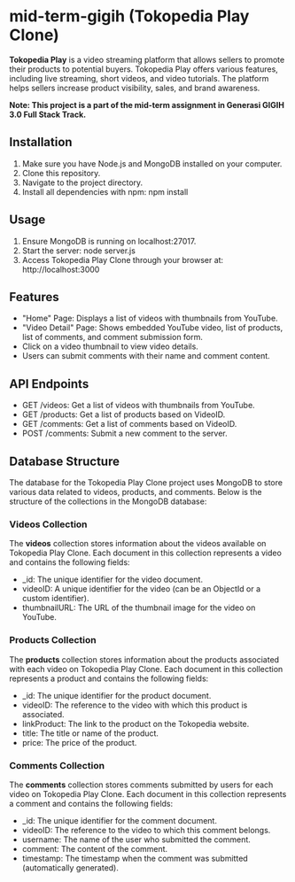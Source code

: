 # mid-term-gigih (Tokopedia Play Clone)

**Tokopedia Play** is a video streaming platform that allows sellers to promote their products to potential buyers. Tokopedia Play offers various features, including live streaming, short videos, and video tutorials. The platform helps sellers increase product visibility, sales, and brand awareness.

**Note: This project is a part of the mid-term assignment in Generasi GIGIH 3.0 Full Stack Track.**

## Installation
1. Make sure you have Node.js and MongoDB installed on your computer.
2. Clone this repository.
3. Navigate to the project directory.
4. Install all dependencies with npm: npm install

## Usage
1. Ensure MongoDB is running on localhost:27017.
2. Start the server: node server.js
3. Access Tokopedia Play Clone through your browser at: http://localhost:3000

## Features
- "Home" Page: Displays a list of videos with thumbnails from YouTube.
- "Video Detail" Page: Shows embedded YouTube video, list of products, list of comments, and comment submission form.
- Click on a video thumbnail to view video details.
- Users can submit comments with their name and comment content.
  
## API Endpoints
- GET /videos: Get a list of videos with thumbnails from YouTube.
- GET /products: Get a list of products based on VideoID.
- GET /comments: Get a list of comments based on VideoID.
- POST /comments: Submit a new comment to the server.

## Database Structure
The database for the Tokopedia Play Clone project uses MongoDB to store various data related to videos, products, and comments. Below is the structure of the collections in the MongoDB database:
### Videos Collection
The **videos** collection stores information about the videos available on Tokopedia Play Clone. Each document in this collection represents a video and contains the following fields:
- _id: The unique identifier for the video document.
- videoID: A unique identifier for the video (can be an ObjectId or a custom identifier).
- thumbnailURL: The URL of the thumbnail image for the video on YouTube.
### Products Collection
The **products** collection stores information about the products associated with each video on Tokopedia Play Clone. Each document in this collection represents a product and contains the following fields:
- _id: The unique identifier for the product document.
- videoID: The reference to the video with which this product is associated.
- linkProduct: The link to the product on the Tokopedia website.
- title: The title or name of the product.
- price: The price of the product.
### Comments Collection
The **comments** collection stores comments submitted by users for each video on Tokopedia Play Clone. Each document in this collection represents a comment and contains the following fields:
- _id: The unique identifier for the comment document.
- videoID: The reference to the video to which this comment belongs.
- username: The name of the user who submitted the comment.
- comment: The content of the comment.
- timestamp: The timestamp when the comment was submitted (automatically generated).
